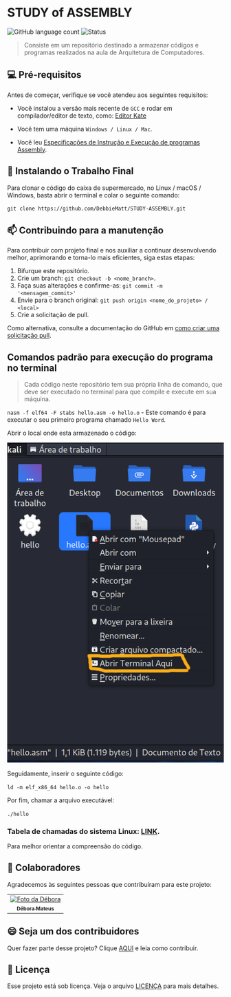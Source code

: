 # STUDY of ASSEMBLY

![GitHub language count](https://img.shields.io/static/v1?label=Assembly&message=framework&color=blue&style=for-the-badge&logo=Assembly)
![Status](https://img.shields.io/static/v1?label=STATUS&message=INCOMPLETO&color=YELLOW&style=for-the-badge)

> Consiste em um repositório destinado a armazenar códigos e programas realizados na aula de Arquitetura de Computadores.

## 💻 Pré-requisitos

Antes de começar, verifique se você atendeu aos seguintes requisitos:

- Você instalou a versão mais recente de `GCC` e rodar em compilador/editor de texto, como: <a href= "https://kate-editor.org/pt-br/" > Editor Kate </a>
  
- Você tem uma máquina `Windows / Linux / Mac`.
- Você leu [Especificações de Instrução e Execução de programas Assembly](https://github.com/DebbieMatt/STUDY-ASSEMBLY/blob/06d41ada4297e9db33d40f4e6aaa40116676b09e/Microsoft%20Word%20-%20resumo_assembly.pdf).

## 🚀 Instalando o Trabalho Final

Para clonar o código do caixa de supermercado, no Linux / macOS / Windows, basta abrir o terminal e colar o seguinte comando:

```
git clone https://github.com/DebbieMatt/STUDY-ASSEMBLY.git
```

## 📫 Contribuindo para a manutenção

Para contribuir com projeto final e nos auxiliar a continuar desenvolvendo melhor, aprimorando e torna-lo mais eficientes, siga estas etapas:

1. Bifurque este repositório.
2. Crie um branch: `git checkout -b <nome_branch>`.
3. Faça suas alterações e confirme-as: `git commit -m '<mensagem_commit>'`
4. Envie para o branch original: `git push origin <nome_do_projeto> / <local>`
5. Crie a solicitação de pull.

Como alternativa, consulte a documentação do GitHub em [como criar uma solicitação pull](https://help.github.com/en/github/collaborating-with-issues-and-pull-requests/creating-a-pull-request).


## Comandos padrão para execução do programa no terminal

> Cada código neste repositório tem sua própria linha de comando, que deve ser executado no terminal para que compile e execute em sua máquina.

`nasm -f elf64 -F stabs hello.asm -o hello.o` - Este comando é para executar o seu primeiro programa chamado `Hello Word`.

Abrir o local onde esta armazenado o código:

![Print](https://github.com/DebbieMatt/STUDY-ASSEMBLY/blob/b9047be4bae481fcef6aac8b3a2ec733bfced354/Print.png)

Seguidamente, inserir o seguinte código:

`ld -m elf_x86_64 hello.o -o hello`

Por fim, chamar a arquivo executável:

`./hello` 

### Tabela de chamadas do sistema Linux: [LINK](https://faculty.nps.edu/cseagle/assembly/sys_call.html).
Para melhor orientar a compreensão do código.

## 🤝 Colaboradores

Agradecemos às seguintes pessoas que contribuíram para este projeto:

<table>
  <tr>
    <td align="center">
      <a href="https://github.com/DebbieMatt" title="Colaboradora">
        <img src="https://avatars.githubusercontent.com/u/112919058?v=4" width="100px;" alt="Foto da Débora"/><br>
        <sub>
          <b>Débora Mateus</b>
    </td>
  </tr>
</table>

## 😄 Seja um dos contribuidores

Quer fazer parte desse projeto? Clique [AQUI](CONTRIBUTING.md) e leia como contribuir.

## 📝 Licença

Esse projeto está sob licença. Veja o arquivo [LICENÇA](LICENSE.md) para mais detalhes.

